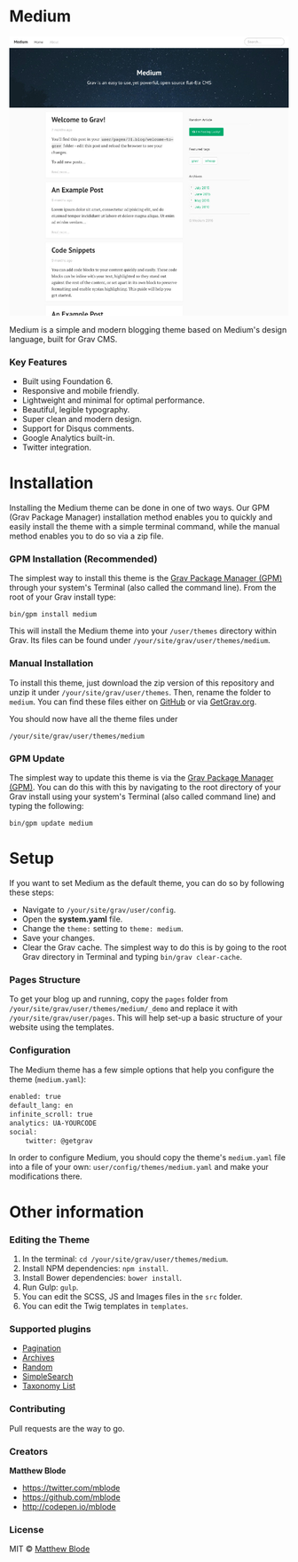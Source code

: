 # Medium

![Medium](screenshot.jpg)

Medium is a simple and modern blogging theme based on Medium's design language, built for Grav CMS.

### Key Features
* Built using Foundation 6.
* Responsive and mobile friendly.
* Lightweight and minimal for optimal performance.
* Beautiful, legible typography.
* Super clean and modern design.
* Support for Disqus comments.
* Google Analytics built-in.
* Twitter integration.

# Installation
Installing the Medium theme can be done in one of two ways. Our GPM (Grav Package Manager) installation method enables you to quickly and easily install the theme with a simple terminal command, while the manual method enables you to do so via a zip file.

### GPM Installation (Recommended)
The simplest way to install this theme is  the [Grav Package Manager (GPM)](http://learn.getgrav.org/advanced/grav-gpm) through your system's Terminal (also called the command line).  From the root of your Grav install type:

    bin/gpm install medium

This will install the Medium theme into your `/user/themes` directory within Grav. Its files can be found under `/your/site/grav/user/themes/medium`.

### Manual Installation

To install this theme, just download the zip version of this repository and unzip it under `/your/site/grav/user/themes`. Then, rename the folder to `medium`. You can find these files either on [GitHub](https://github.com/mblode/grav-theme-medium) or via [GetGrav.org](http://getgrav.org/downloads/themes).

You should now have all the theme files under

    /your/site/grav/user/themes/medium

### GPM Update

The simplest way to update this theme is via the [Grav Package Manager (GPM)](http://learn.getgrav.org/advanced/grav-gpm). You can do this with this by navigating to the root directory of your Grav install using your system's Terminal (also called command line) and typing the following:

    bin/gpm update medium

# Setup

If you want to set Medium as the default theme, you can do so by following these steps:

* Navigate to `/your/site/grav/user/config`.
* Open the **system.yaml** file.
* Change the `theme:` setting to `theme: medium`.
* Save your changes.
* Clear the Grav cache. The simplest way to do this is by going to the root Grav directory in Terminal and typing `bin/grav clear-cache`.

### Pages Structure
To get your blog up and running, copy the `pages` folder from  `/your/site/grav/user/themes/medium/_demo` and replace it with `/your/site/grav/user/pages`. This will help set-up a basic structure of your website using the templates.

### Configuration

The Medium theme has a few simple options that help you configure the theme (`medium.yaml`):

```
enabled: true
default_lang: en
infinite_scroll: true
analytics: UA-YOURCODE
social:
    twitter: @getgrav
```

In order to configure Medium, you should copy the theme's `medium.yaml` file into a file of your own: `user/config/themes/medium.yaml` and make your modifications there.

# Other information

### Editing the Theme
1. In the terminal: `cd /your/site/grav/user/themes/medium`.
1. Install NPM dependencies: `npm install`.
2. Install Bower dependencies: `bower install`.
3. Run Gulp: `gulp`.
4. You can edit the SCSS, JS and Images files in the `src` folder.
5. You can edit the Twig templates in `templates`.

### Supported plugins
* [Pagination](https://github.com/getgrav/grav-plugin-pagination)
* [Archives](
https://github.com/getgrav/grav-plugin-archives)
* [Random](
https://github.com/getgrav/grav-plugin-random)
* [SimpleSearch](
https://github.com/getgrav/grav-plugin-simplesearch)
* [Taxonomy List](
  https://github.com/getgrav/grav-plugin-taxonomylist)

### Contributing

Pull requests are the way to go.

### Creators

**Matthew Blode**
- <https://twitter.com/mblode>
- <https://github.com/mblode>
- <http://codepen.io/mblode>

### License
MIT © [Matthew Blode](http://mblode.github.io)
